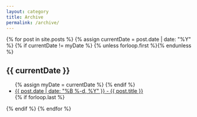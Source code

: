 ```yaml
---
layout: category
title: Archive
permalink: /archive/
---
```


<section class="archive-post-list">
{% for post in site.posts %}
{% assign currentDate = post.date | date: "%Y" %}
{% if currentDate != myDate %}
{% unless forloop.first %}</ul>{% endunless %}
<h1>{{ currentDate }}</h1>
<ul>
{% assign myDate = currentDate %}
{% endif %}
<li><a href="{{ post.url }}"><span>{{ post.date | date: "%B %-d, %Y" }}</span> - {{ post.title }}</a></li>
{% if forloop.last %}</ul>{% endif %}
{% endfor %}


</section>
